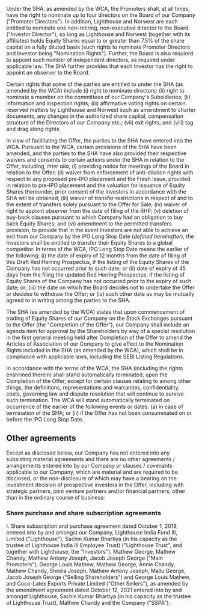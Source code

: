 Under the SHA, as amended by the WCA, the Promoters shall, at all times, have the right to nominate up to four directors on the Board of our Company ("Promoter Directors"). In addition, Lighthouse and Norwest are each entitled to nominate one non-retiring, non-executive director to the Board ("Investor Director"), so long as Lighthouse and Norwest (together with its affiliates) holds Equity Shares equal to or greater than 7.5% of the share capital on a fully diluted basis (such rights to nominate Promoter Directors and Investor being "Nomination Rights"). Further, the Board is also required to appoint such number of independent directors, as required under applicable law. The SHA further provides that each Investor has the right to appoint an observer to the Board.

Certain rights that some of the parties are entitled to under the SHA (as amended by the WCA) include (i) right to nominate directors; (ii) right to nominate a member on the committees of our Company's Subsidiaries; (ii) information and inspection rights; (iii) affirmative voting rights on certain reserved matters by Lighthouse and Norwest such as amendment to charter documents, any changes in the authorized share capital, compensation structure of the Directors of our Company etc.; (vii) exit rights; and (viii) tag and drag along rights

In view of facilitating the Offer, the parties to the SHA have entered into the WCA. Pursuant to the WCA, certain provisions of the SHA have been amended, and the parties to the SHA have also provided their respective waivers and consents to certain actions under the SHA in relation to the Offer, including, *inter alia*, (i) providing notice for meetings of the Board in relation to the Offer; (ii) waiver from enforcement of anti-dilution rights with respect to any proposed pre-IPO placement and the Fresh Issue, provided in relation to pre-IPO placement and the valuation for issuance of Equity Shares thereunder, prior consent of the Investors in accordance with the SHA will be obtained; (iii) waiver of transfer restrictions in respect of and to the extent of transfers solely pursuant to the Offer for Sale; (iv) waiver of right to appoint observer from the date of filing of the RHP; (v) deletion of buy-back clauses pursuant to which Company had an obligation to buy back Equity Shares; and (vi) amendment to the permitted transfers provision, to provide that in the event Investors are not able to achieve an exit from our Company by the IPO Long Stop Date (*defined hereinafter*), the Investors shall be entitled to transfer their Equity Shares to a global competitor. In terms of the WCA, IPO Long Stop Date means the earlier of the following: (i) the date of expiry of 12 months from the date of filing of this Draft Red Herring Prospectus, if the listing of the Equity Shares of the Company has not occurred prior to such date; or (ii) date of expiry of 45 days from the filing the updated Red Herring Prospectus, if the listing of Equity Shares of the Company has not occurred prior to the expiry of such date; or; (iii) the date on which the Board decides not to undertake the Offer or decides to withdraw the Offer; or (iv) such other date as may be mutually agreed to in writing among the parties to the SHA.

The SHA (as amended by the WCA) states that upon commencement of trading of Equity Shares of our Company on the Stock Exchanges pursuant to the Offer (the "Completion of the Offer"), our Company shall include an agenda item for approval by the Shareholders by way of a special resolution in the first general meeting held after Completion of the Offer to amend the Articles of Association of our Company to give effect to the Nomination Rights included in the SHA (as amended by the WCA), which shall be in compliance with applicable laws, including the SEBI Listing Regulations.

In accordance with the terms of the WCA, the SHA (including the rights enshrined therein) shall stand automatically terminated, upon the Completion of the Offer, except for certain clauses relating to among other things, the definitions, representations and warranties, confidentiality, costs, governing law and dispute resolution that will continue to survive such termination. The WCA will stand automatically terminated on occurrence of the earlier of the following events or dates: (a) in case of termination of the SHA; or (ii) if the Offer has not been consummated on or before the IPO Long Stop Date.

## Other agreements

Except as disclosed below, our Company has not entered into any subsisting material agreements and there are no other agreements / arrangements entered into by our Company or clauses / covenants applicable to our Company, which are material and are required to be disclosed, or the non-disclosure of which may have a bearing on the investment decision of prospective investors in the Offer, including with strategic partners, joint venture partners and/or financial partners, other than in the ordinary course of business:

### Share purchase and share subscription agreements

I. Share subscription and purchase agreement dated October 1, 2018, entered into by and amongst our Company, Lighthouse India Fund III, Limited ("Lighthouse"), Sachin Kumar Bhartiya (in his capacity as the trustee of Lighthouse India III Employee Trust) ("Lighthouse Trust", and together with Lighthouse, the "Investors"), Mathew George, Mathew Chandy, Mathew Antony Joseph, Jacob Joseph George ("Main Promoters"), George Louis Mathew, Mathew George, Annie Chandy, Mathew Chandy, Sheela Joseph, Mathew Antony Joseph, Mallu George, Jacob Joseph George ("Selling Shareholders") and George Louis Mathew, and Coco-Latex Exports Private Limited ("Other Sellers"), as amended by the amendment agreement dated October 12, 2021 entered into by and amongst Lighthouse, Sachin Kumar Bhartiya (in his capacity as the trustee of Lighthouse Trust), Mathew Chandy and the Company ("SSPA").